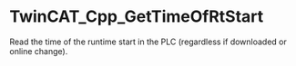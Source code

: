 # TwinCAT_Cpp_GetTimeOfRtStart

Read the time of the runtime start in the PLC (regardless if downloaded or online change).
